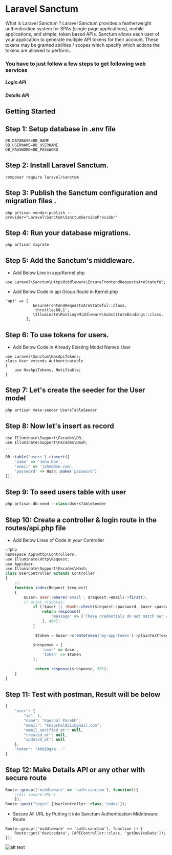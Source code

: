 # Laravel Sanctum 
What is Laravel Sanctum ?
Laravel Sanctum provides a featherweight authentication system for SPAs (single page applications), mobile applications, and simple, token based APIs. Sanctum allows each user of your application to generate multiple API tokens for their account. These tokens may be granted abilities / scopes which specify which actions the tokens are allowed to perform..

### You have to just follow a few steps to get following web services
##### Login API
##### Details API




## Getting Started
## Step 1: Setup database in .env file

```` 
DB_DATABASE=DB_NAME
DB_USERNAME=DB_USERNAME
DB_PASSWORD=DB_PASSWORD
````

## Step 2: Install Laravel Sanctum.

````
composer require laravel/sanctum
````

## Step 3: Publish the Sanctum configuration and migration files .

````
php artisan vendor:publish --provider="Laravel\Sanctum\SanctumServiceProvider"
````

## Step 4: Run your database migrations.

````
php artisan migrate
````

## Step 5: Add the Sanctum's middleware.

- Add Below Line in app/Kernel.php

````
use Laravel\Sanctum\Http\Middleware\EnsureFrontendRequestsAreStateful;
````

- Add Below Code in api Group Route in Kernel.php

````
'api' => [
            EnsureFrontendRequestsAreStateful::class,
            'throttle:60,1',
            \Illuminate\Routing\Middleware\SubstituteBindings::class,
         ],
````

## Step 6: To use tokens for users.

- Add Below Code in Already Existing Model Named User

````
use Laravel\Sanctum\HasApiTokens;
class User extends Authenticatable
{
    use HasApiTokens, Notifiable;
}
````

## Step 7: Let's create the seeder for the User model

```javascript 
php artisan make:seeder UsersTableSeeder
````

## Step 8: Now let's insert as record

```javascript 
use Illuminate\Support\Facades\DB;
use Illuminate\Support\Facades\Hash;
...
...
DB::table('users')->insert([
    'name' => 'John Doe',
    'email' => 'john@doe.com',
    'password' => Hash::make('password')
]);
````

## Step 9: To seed users table with user

```javascript 
php artisan db:seed --class=UsersTableSeeder
````


## Step 10: Create a controller & login route in the routes/api.php file

- Add Below Lines of Code in your Controller

```javascript 
<?php
namespace App\Http\Controllers;
use Illuminate\Http\Request;
use App\User;
use Illuminate\Support\Facades\Hash;
class UserController extends Controller
{
    // 
    function index(Request $request)
    {
        $user= User::where('email', $request->email)->first();
        // print_r($data);
            if (!$user || !Hash::check($request->password, $user->password)) {
                return response([
                    'message' => ['These credentials do not match our records.']
                ], 404);
            }
        
             $token = $user->createToken('my-app-token')->plainTextToken;
        
            $response = [
                'user' => $user,
                'token' => $token
            ];
        
             return response($response, 201);
    }
}
````
## Step 11: Test with postman, Result will be below
```javascript 
{
    "user": {
        "id": 1,
        "name": "Kaushal Parekh",
        "email": "kkaushal8511@gmail.com",
        "email_verified_at": null,
        "created_at": null,
        "updated_at": null
    },
    "token": "AbQzDgXa..."
}
````
## Step 12: Make Details API or any other with secure route  
```javascript 
Route::group(['middleware' => 'auth:sanctum'], function(){
    //All secure URL's
    });
Route::post("login",[UserController::class,'index']);
````
- Secure All URL by Putting it into Sanctum Authentication Middleware Route

````
Route::group(['middleware' => 'auth:sanctum'], function () {
	Route::get('devicedata', [APIController::class, 'getDeviceData']);
});
````

![alt text](https://github.com/kaushal-1207/laravel-sanctum-authentication/src/image.jpg?raw=true)
